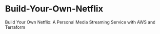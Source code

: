 # Build-Your-Own-Netflix
Build Your Own Netflix: A Personal Media Streaming Service with AWS and Terraform
